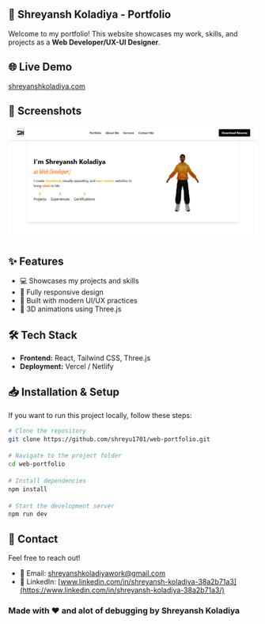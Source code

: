 ## 🚀 Shreyansh Koladiya - Portfolio

Welcome to my portfolio! This website showcases my work, skills, and projects as a **Web Developer/UX-UI Designer**.

## 🌐 Live Demo

[shreyanshkoladiya.com](https://shreyanshkoladiya.com)

## 📸 Screenshots

![Portfolio Preview](./public/WebPortfolioHomePage.png)

## ✨ Features

- 💻 Showcases my projects and skills
- 📱 Fully responsive design
- 🎨 Built with modern UI/UX practices
- 🌟 3D animations using Three.js

## 🛠 Tech Stack

- **Frontend:** React, Tailwind CSS, Three.js
- **Deployment:** Vercel / Netlify

## 📥 Installation & Setup

If you want to run this project locally, follow these steps:

```bash
# Clone the repository
git clone https://github.com/shreyu1701/web-portfolio.git

# Navigate to the project folder
cd web-portfolio

# Install dependencies
npm install

# Start the development server
npm run dev
```

## 📩 Contact

Feel free to reach out!

- 📧 Email: [shreyanshkoladiyawork@gmail.com](mailto:shreyanshkoladiyawork@gmail.com)
- 🔗 LinkedIn: [www.linkedin.com/in/shreyansh-koladiya-38a2b71a3](https://www.linkedin.com/in/shreyansh-koladiya-38a2b71a3/)

### Made with ❤️ and alot of debugging by **Shreyansh Koladiya**
